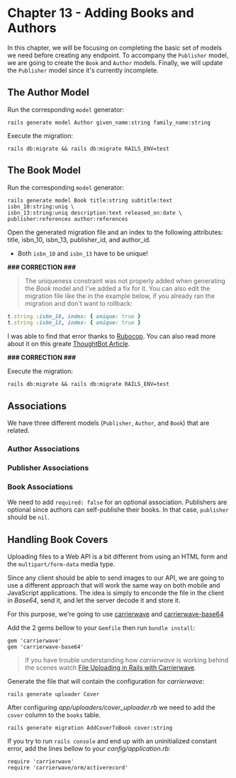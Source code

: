# Chapter 13 - Adding Books and Authors

In this chapter, we will be focusing on completing the basic set of models we need before creating any endpoint. To accompany the `Publisher` model, we are going to create the `Book` and `Author` models. Finally, we will update the `Publisher` model since it's currently incomplete.

## The Author Model

Run the corresponding `model` generator:

```
rails generate model Author given_name:string family_name:string
```

Execute the migration:

```
rails db:migrate && rails db:migrate RAILS_ENV=test
```

## The Book Model

Run the corresponding `model` generator:

```
rails generate model Book title:string subtitle:text isbn_10:string:uniq \
isbn_13:string:uniq description:text released_on:date \
publisher:references author:references
```

Open the generated migration file and an index to the following attributes: title, isbn_10, isbn_13, publisher_id, and author_id.
  - Both `isbn_10` and `isbn_13` have to be unique!

**### CORRECTION ###**

>The uniqueness constraint was not properly added when generating the *Book* model and I've added a fix for it. You can also edit the migration file like the in the example below, if you already ran the migration and don't want to rollback:

```ruby
t.string :isbn_10, index: { unique: true }
t.string :isbn_13, index: { unique: true }
```

I was able to find that error thanks to [Rubocop](https://github.com/rubocop/rubocop). You can also read more about it on this greate [ThoughtBot Article](https://thoughtbot.com/blog/the-perils-of-uniqueness-validations).

**### CORRECTION ###**

Execute the migration:

```
rails db:migrate && rails db:migrate RAILS_ENV=test
```

## Associations

We have three different models (`Publisher`, `Author`, and `Book`) that are related.

### Author Associations

### Publisher Associations

### Book Associations

We need to add `required: false` for an optional association. Publishers are optional since authors can self-publishe their books. In that case, `publisher` should be `nil`.

## Handling Book Covers

Uploading files to a Web API is a bit different from using an HTML form and the `multipart/form-data` media type.

Since any client should be able to send images to our API, we are going to use a different approach that will work the same way on both mobile and JavaScript applications. The idea is simply to enconde the file in the client in *Base64*, send it, and let the server decode it and store it.

For this purpose, we're going to use [carrierwave](https://github.com/carrierwaveuploader/carrierwave) and [carrierwave-base64](https://github.com/y9v/carrierwave-base64)

Add the 2 gems bellow to your `Gemfile` then run `bundle install`:

```
gem 'carrierwave'
gem 'carrierwave-base64'
```

>If you have trouble understanding how *carrierwave* is working behind the scenes watch [File Uploading in Rails with Carrierwave](https://www.youtube.com/watch?v=Q8wF9RrJhrY).

Generate the file that will contain the configuration for *carrierwave*:

```
rails generate uploader Cover
```
After configuring *app/uploaders/cover_uploader.rb* we need to add the `cover` column to the `books` table.

```
rails generate migration AddCoverToBook cover:string
```

If you try to run `rails console` and end up with an uninitialized constant error, add the lines bellow to your *config/application.rb*:

```
require 'carrierwave'
require 'carrierwave/orm/activerecord'
```
